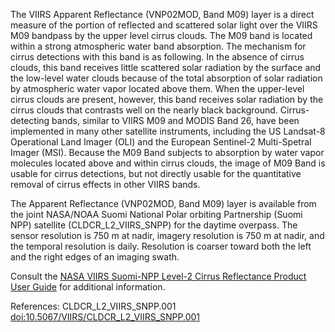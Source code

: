 The VIIRS Apparent Reflectance (VNP02MOD, Band M09) layer is a direct measure of the portion of reflected and scattered solar light over the VIIRS M09 bandpass by the upper level cirrus clouds. The M09 band is located within a strong atmospheric water band absorption. The mechanism for cirrus detections with this band is as following. In the absence of cirrus clouds, this band receives little scattered solar radiation by the surface and the low-level water clouds because of the total absorption of solar radiation by atmospheric water vapor located above them. When the upper-level cirrus clouds are present, however, this band receives solar radiation by the cirrus clouds that contrasts well on the nearly black background. Cirrus-detecting bands, similar to VIIRS M09 and MODIS Band 26, have been implemented in many other satellite instruments, including the US Landsat-8 Operational Land Imager (OLI) and the European Sentinel-2 Multi-Spetral Imager (MSI). Because the M09 Band subjects to absorption by water vapor molecules located above and within cirrus clouds, the image of M09 Band is usable for cirrus detections, but not directly usable for the quantitative removal of cirrus effects in other VIIRS bands.

The Apparent Reflectance (VNP02MOD, Band M09) layer is available from the joint NASA/NOAA Suomi National Polar orbiting Partnership (Suomi NPP) satellite (CLDCR_L2_VIIRS_SNPP) for the daytime overpass. The sensor resolution is 750 m at nadir, imagery resolution is 750 m at nadir, and the temporal resolution is daily. Resolution is coarser toward both the left and the right edges of an imaging swath.

Consult the [NASA VIIRS Suomi-NPP Level-2 Cirrus Reflectance Product User Guide](https://ladsweb.modaps.eosdis.nasa.gov/missions-and-measurements/viirs/VIIRS_Cirrus_Refl_User_Guide_Oct_2020.pdf) for additional information.

References: CLDCR_L2_VIIRS_SNPP.001 [doi:10.5067/VIIRS/CLDCR_L2_VIIRS_SNPP.001](https://doi.org/10.5067/VIIRS/CLDCR_L2_VIIRS_SNPP.001)



